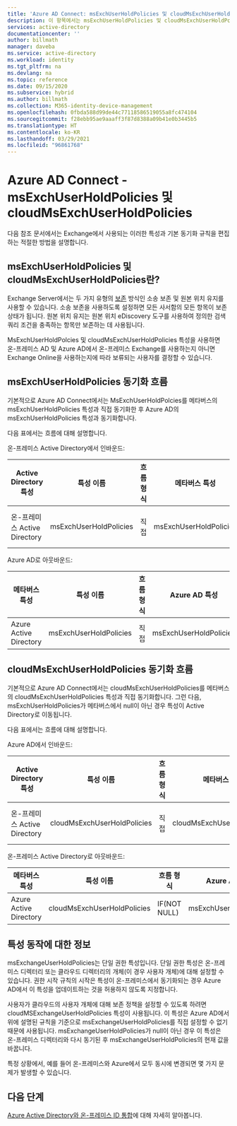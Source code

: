 ```yaml
---
title: 'Azure AD Connect: msExchUserHoldPolicies 및 cloudMsExchUserHoldPolicies | Microsoft Docs'
description: 이 항목에서는 msExchUserHoldPolicies 및 cloudMsExchUserHoldPolicies 특성의 특성 동작에 대해 설명합니다.
services: active-directory
documentationcenter: ''
author: billmath
manager: daveba
ms.service: active-directory
ms.workload: identity
ms.tgt_pltfrm: na
ms.devlang: na
ms.topic: reference
ms.date: 09/15/2020
ms.subservice: hybrid
ms.author: billmath
ms.collection: M365-identity-device-management
ms.openlocfilehash: 0fbda588d99de44c77118586519055a8fc474104
ms.sourcegitcommit: f28ebb95ae9aaaff3f87d8388a09b41e0b3445b5
ms.translationtype: HT
ms.contentlocale: ko-KR
ms.lasthandoff: 03/29/2021
ms.locfileid: "96861768"
---
```

# <a name="azure-ad-connect---msexchuserholdpolicies-and-cloudmsexchuserholdpolicies"></a>Azure AD Connect - msExchUserHoldPolicies 및 cloudMsExchUserHoldPolicies
다음 참조 문서에서는 Exchange에서 사용되는 이러한 특성과 기본 동기화 규칙을 편집하는 적절한 방법을 설명합니다.

## <a name="what-are-msexchuserholdpolicies-and-cloudmsexchuserholdpolicies"></a>msExchUserHoldPolicies 및 cloudMsExchUserHoldPolicies란?
Exchange Server에서는 두 가지 유형의 [보존](/Exchange/policy-and-compliance/holds/holds) 방식인 소송 보존 및 원본 위치 유지를 사용할 수 있습니다. 소송 보존을 사용하도록 설정하면 모든 사서함의 모든 항목이 보존 상태가 됩니다.  원본 위치 유지는 원본 위치 eDiscovery 도구를 사용하여 정의한 검색 쿼리 조건을 충족하는 항목만 보존하는 데 사용됩니다.

MsExchUserHoldPolcies 및 cloudMsExchUserHoldPolicies 특성을 사용하면 온-프레미스 AD 및 Azure AD에서 온-프레미스 Exchange를 사용하는지 아니면 Exchange Online을 사용하는지에 따라 보류되는 사용자를 결정할 수 있습니다.

## <a name="msexchuserholdpolicies-synchronization-flow"></a>msExchUserHoldPolicies 동기화 흐름
기본적으로 Azure AD Connect에서는 MsExchUserHoldPolcies를 메타버스의 msExchUserHoldPolicies 특성과 직접 동기화한 후 Azure AD의 msExchUserHoldPolicies 특성과 동기화합니다.

다음 표에서는 흐름에 대해 설명합니다.

온-프레미스 Active Directory에서 인바운드:

|Active Directory 특성|특성 이름|흐름 형식|메타버스 특성|동기화 규칙|
|-----|-----|-----|-----|-----|
|온-프레미스 Active Directory|msExchUserHoldPolicies|직접|msExchUserHoldPolicies|AD에서 들어오기 – User Exchange|

Azure AD로 아웃바운드:

|메타버스 특성|특성 이름|흐름 형식|Azure AD 특성|동기화 규칙|
|-----|-----|-----|-----|-----|
|Azure Active Directory|msExchUserHoldPolicies|직접|msExchUserHoldPolicies|AAD로 나가기 – User ExchangeOnline|

## <a name="cloudmsexchuserholdpolicies-synchronization-flow"></a>cloudMsExchUserHoldPolicies 동기화 흐름
기본적으로 Azure AD Connect에서는 cloudMsExchUserHoldPolicies를 메타버스의 cloudMsExchUserHoldPolicies 특성과 직접 동기화합니다. 그런 다음, msExchUserHoldPolicies가 메타버스에서 null이 아닌 경우 특성이 Active Directory로 이동됩니다.

다음 표에서는 흐름에 대해 설명합니다.

Azure AD에서 인바운드:

|Active Directory 특성|특성 이름|흐름 형식|메타버스 특성|동기화 규칙|
|-----|-----|-----|-----|-----|
|온-프레미스 Active Directory|cloudMsExchUserHoldPolicies|직접|cloudMsExchUserHoldPolicies|AAD에서 들어오기 - User Exchange|

온-프레미스 Active Directory로 아웃바운드:

|메타버스 특성|특성 이름|흐름 형식|Azure AD 특성|동기화 규칙|
|-----|-----|-----|-----|-----|
|Azure Active Directory|cloudMsExchUserHoldPolicies|IF(NOT NULL)|msExchUserHoldPolicies|AD로 나가기 – User ExchangeOnline|

## <a name="information-on-the-attribute-behavior"></a>특성 동작에 대한 정보
msExchangeUserHoldPolicies는 단일 권한 특성입니다.  단일 권한 특성은 온-프레미스 디렉터리 또는 클라우드 디렉터리의 개체(이 경우 사용자 개체)에 대해 설정할 수 있습니다.  권한 시작 규칙의 시작은 특성이 온-프레미스에서 동기화되는 경우 Azure AD에서 이 특성을 업데이트하는 것을 허용하지 않도록 지정합니다.

사용자가 클라우드의 사용자 개체에 대해 보존 정책을 설정할 수 있도록 하려면 cloudMSExchangeUserHoldPolicies 특성이 사용됩니다. 이 특성은 Azure AD에서 위에 설명된 규칙을 기준으로 msExchangeUserHoldPolicies를 직접 설정할 수 없기 때문에 사용됩니다.  msExchangeUserHoldPolicies가 null이 아닌 경우 이 특성은 온-프레미스 디렉터리와 다시 동기된 후 msExchangeUserHoldPolicies의 현재 값을 바꿉니다.

특정 상황에서, 예를 들어 온-프레미스와 Azure에서 모두 동시에 변경되면 몇 가지 문제가 발생할 수 있습니다.  

## <a name="next-steps"></a>다음 단계
[Azure Active Directory와 온-프레미스 ID 통합](whatis-hybrid-identity.md)에 대해 자세히 알아봅니다.

